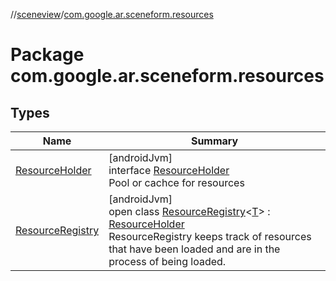 //[sceneview](../../index.md)/[com.google.ar.sceneform.resources](index.md)

# Package com.google.ar.sceneform.resources

## Types

| Name | Summary |
|---|---|
| [ResourceHolder](-resource-holder/index.md) | [androidJvm]<br>interface [ResourceHolder](-resource-holder/index.md)<br>Pool or cachce for resources |
| [ResourceRegistry](-resource-registry/index.md) | [androidJvm]<br>open class [ResourceRegistry](-resource-registry/index.md)&lt;[T](-resource-registry/index.md)&gt; : [ResourceHolder](-resource-holder/index.md)<br>ResourceRegistry keeps track of resources that have been loaded and are in the process of being loaded. |
